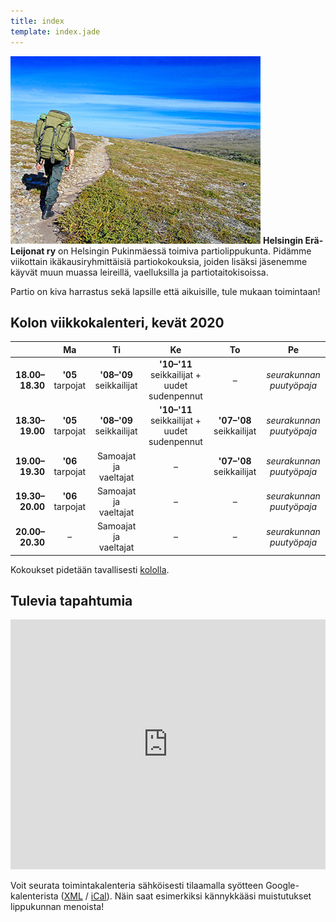 ```yaml
---
title: index
template: index.jade
---
```


![Vaellus Paistuntureilla](paistunturi.jpg)
**Helsingin Erä-Leijonat ry** on Helsingin Pukinmäessä toimiva partiolippukunta. Pidämme viikottain ikäkausiryhmittäisiä partiokokouksia, joiden lisäksi jäsenemme käyvät muun muassa leireillä, vaelluksilla ja partiotaitokisoissa.

Partio on kiva harrastus sekä lapsille että aikuisille, tule mukaan toimintaan!

## Kolon viikkokalenteri, kevät 2020

|                 | Ma               | Ti                       | Ke                       | To                       | Pe                       |
|----------------:|:----------------:|:------------------------:|:------------------------:|:------------------------:|:------------------------:|
| **18.00–18.30** | **'05** tarpojat | **'08–'09** seikkailijat | **'10–'11** seikkailijat + uudet sudenpennut | –                        | *seurakunnan puutyöpaja* |
| **18.30–19.00** | **'05** tarpojat | **'08–'09** seikkailijat | **'10–'11** seikkailijat + uudet sudenpennut | **'07–'08** seikkailijat | *seurakunnan puutyöpaja* |
| **19.00–19.30** | **'06** tarpojat | Samoajat ja vaeltajat    | –                        | **'07–'08** seikkailijat | *seurakunnan puutyöpaja* |
| **19.30–20.00** | **'06** tarpojat | Samoajat ja vaeltajat    | –                        | –                        | *seurakunnan puutyöpaja* |
| **20.00–20.30** | –                | Samoajat ja vaeltajat    | –                        | –                        | *seurakunnan puutyöpaja* |

Kokoukset pidetään tavallisesti [kololla](yhteystiedot.html#kolo).

## Tulevia tapahtumia

<iframe src="https://www.google.com/calendar/embed?mode=AGENDA&amp;title=%20&amp;height=400&amp;wkst=2&amp;bgcolor=%23eee&amp;src=uf6h5fqnsaf2fnrs6trs4906rk%40group.calendar.google.com&amp;color=%23B1440E&amp;ctz=Europe%2FHelsinki" width="100%" height="400" frameborder="0" scrolling="no"></iframe>

Voit seurata toimintakalenteria sähköisesti tilaamalla syötteen Google-kalenterista ([XML](https://www.google.com/calendar/feeds/uf6h5fqnsaf2fnrs6trs4906rk%40group.calendar.google.com/public/basic) / [iCal](https://www.google.com/calendar/ical/uf6h5fqnsaf2fnrs6trs4906rk%40group.calendar.google.com/public/basic.ics)). Näin saat esimerkiksi kännykkääsi muistutukset lippukunnan menoista!
